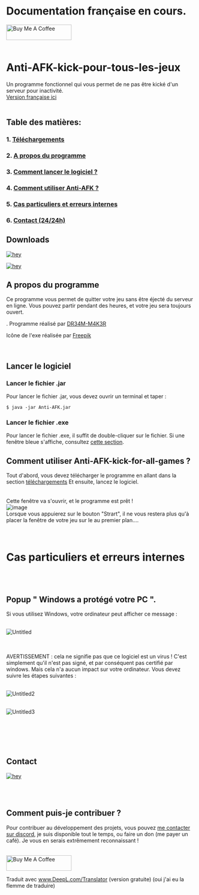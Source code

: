 # Documentation française en cours.


<a href="https://www.buymeacoffee.com/DR34MM4K3R" target="_blank"><img src="https://cdn.buymeacoffee.com/buttons/default-green.png" alt="Buy Me A Coffee" height="41" width="174"></a>
<br/><br/>
# Anti-AFK-kick-pour-tous-les-jeux
Un programme fonctionnel qui vous permet de ne pas être kické d'un serveur pour inactivité.
<br/>
[Version française ici](https://github.com/DR34M-M4K3R/Anti-AFK-kick-for-all-games/blob/main/README.FR.md)
<br/><br/>
## Table des matières:<br/>
### 1. [Téléchargements](https://github.com/DR34M-M4K3R/Anti-AFK-kick-for-all-games#downloads)<br/>
### 2. [A propos du programme](https://github.com/DR34M-M4K3R/Anti-AFK-kick-for-all-games#about-the-program)<br/>
### 3. [Comment lancer le logiciel ?](https://github.com/DR34M-M4K3R/Anti-AFK-kick-for-all-games#launch-the-software)
### 4. [Comment utiliser Anti-AFK ?](https://github.com/DR34M-M4K3R/Anti-AFK-kick-for-all-games#how-to-use-anti-afk-kick-for-all-games)
### 5. [Cas particuliers et erreurs internes](https://github.com/DR34M-M4K3R/Anti-AFK-kick-for-all-games#special-cases-and-internal-errors)
### 6. [Contact (24/24h)](https://github.com/DR34M-M4K3R/Anti-AFK-kick-for-all-games#contact)


## Downloads

[ ![hey](https://img.shields.io/badge/Download%20.exe-181717?style=for-the-badge&color=blue&logo=windows)](https://github.com/DR34M-M4K3R/Anti-AFK-kick-for-all-games/releases/download/1.1/Anti-AFK.exe)

[ ![hey](https://img.shields.io/badge/Download%20.jar-181717?style=for-the-badge&color=red&logo=java)](https://github.com/DR34M-M4K3R/Anti-AFK-kick-for-all-games/raw/main/Anti-AFK.jar)


## A propos du programme
Ce programme vous permet de quitter votre jeu sans être éjecté du serveur en ligne. Vous pouvez partir pendant des heures, et votre jeu sera toujours ouvert.</p>.
Programme réalisé par [DR34M-M4K3R](https://github.com/DR34M-M4K3R)</p>
</p>

Icône de l'exe réalisée par [Freepik](https://www.flaticon.com/authors/freepik)

<br/>

## Lancer le logiciel

### Lancer le fichier .jar
Pour lancer le fichier .jar, vous devez ouvrir un terminal et taper :
```
$ java -jar Anti-AFK.jar
```

### Lancer le fichier .exe
Pour lancer le fichier .exe, il suffit de double-cliquer sur le fichier. Si une fenêtre bleue s'affiche, consultez [cette section](https://github.com/DR34M-M4K3R/Anti-AFK-kick-for-all-games#windows-protected-your-pc-popup).

## Comment utiliser Anti-AFK-kick-for-all-games ?
Tout d'abord, vous devez télécharger le programme en allant dans la section [téléchargements](https://github.com/DR34M-M4K3R/Anti-AFK-kick-for-all-games#downloads) Et ensuite, lancez le logiciel.
<br/>
<br/>
<br/>
Cette fenêtre va s'ouvrir, et le programme est prêt ! 
<br/>
![image](https://user-images.githubusercontent.com/67145585/116578788-0d258400-a912-11eb-898d-097b49f1ef31.png)
<br/>
Lorsque vous appuierez sur le bouton "Strart", il ne vous restera plus qu'à placer la fenêtre de votre jeu sur le au premier plan....
<br/><br/><br/>
# Cas particuliers et erreurs internes
<br/><br/>

## Popup " Windows a protégé votre PC ".

Si vous utilisez Windows, votre ordinateur peut afficher ce message :
<br/>
<br/>

![Untitled](https://user-images.githubusercontent.com/67145585/116276219-9c049600-a784-11eb-8fdf-24936aa24a2e.png)

<br/>
<br/>
AVERTISSEMENT : cela ne signifie pas que ce logiciel est un virus ! C'est simplement qu'il n'est pas signé, et par conséquent pas certifié par windows. Mais cela n'a aucun impact sur votre ordinateur.
Vous devez suivre les étapes suivantes :
<br/>
<br/>

![Untitled2](https://user-images.githubusercontent.com/67145585/116275294-c86be280-a783-11eb-8caa-ccf250b3bd69.png)
<br/>
<br/>

![Untitled3](https://user-images.githubusercontent.com/67145585/116275972-5d6edb80-a784-11eb-91f7-f593722ca72c.png)

<br/><br/><br/><br/>


## Contact
[![hey](https://img.shields.io/badge/Contact%20me%20on%20discord-181717?style=for-the-badge&logo=discord)](https://discord.com/users/725672294692945991)

<br/><br/>
## Comment puis-je contribuer ?
Pour contribuer au développement des projets, vous pouvez [me contacter sur discord](https://github.com/DR34M-M4K3R/Anti-AFK-kick-for-all-games#contact), je suis disponible tout le temps, ou faire un don (me payer un café). Je vous en serais extrêmement reconnaissant !

<br/>
<a href="https://www.buymeacoffee.com/DR34MM4K3R" target="_blank"><img src="https://cdn.buymeacoffee.com/buttons/default-green.png" alt="Buy Me A Coffee" height="41" width="174"></a>


Traduit avec www.DeepL.com/Translator (version gratuite) (oui j'ai eu la flemme de traduire)
